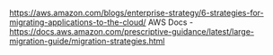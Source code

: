 https://aws.amazon.com/blogs/enterprise-strategy/6-strategies-for-migrating-applications-to-the-cloud/
AWS Docs - https://docs.aws.amazon.com/prescriptive-guidance/latest/large-migration-guide/migration-strategies.html
